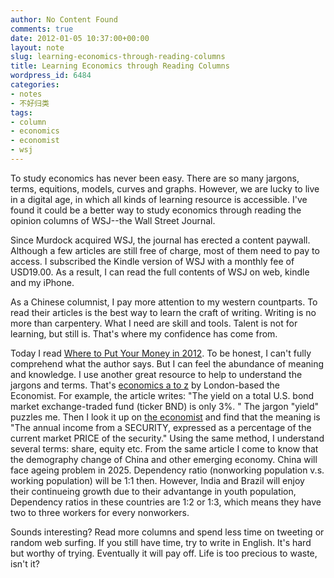 ```yaml
---
author: No Content Found
comments: true
date: 2012-01-05 10:37:00+00:00
layout: note
slug: learning-economics-through-reading-columns
title: Learning Economics through Reading Columns
wordpress_id: 6484
categories:
- notes
- 不好归类
tags:
- column
- economics
- economist
- wsj
---
```


To study economics has never been easy. There are so many jargons, terms, equitions, models, curves and graphs. However, we are lucky to live in a digital age, in which all kinds of learning resource is accessible. I've found it could be a better way to study economics through reading the opinion columns of WSJ--the Wall Street Journal.





Since Murdock acquired WSJ, the journal has erected a content paywall.  Although a few articles are still free of charge, most of them need to pay to access. I subscribed the Kindle version of WSJ with a monthly fee of USD19.00. As a result, I can read the full contents of WSJ on web, kindle and my iPhone.





As a Chinese columnist, I pay more attention to my western countparts. To read their articles is the best way to learn the craft of writing. Writing is no more than carpentery. What I need are skill and tools. Talent is not for learning, but still is.  That's where my confidence has come from.





Today I read [Where to Put Your Money in 2012](http://online.wsj.com/article/SB10001424052970203462304577134772867322582.html?mod=googlenews_wsj). To be honest, I can't fully comprehend what the author says. But I can feel the abundance of meaning and knowledge. I use another great resource to help to understand the jargons and terms.  That's [economics a to z](http://www.economist.com/economics-a-to-z/) by London-based the Economist.  For example, the article writes: "The yield on a total U.S. bond market exchange-traded fund (ticker BND) is only 3%. " The jargon "yield" puzzles me. Then I look it up on [the economist](http://www.economist.com/economics-a-to-z/y) and find that the meaning is "The annual income from a SECURITY, expressed as a percentage of the current market PRICE of the security." Using the same method, I understand several terms: share, equity etc. From the same article I come to know that the demography change of China and other emerging economy. China will face ageing problem in 2025. Dependency ratio (nonworking population v.s. working population) will be 1:1 then. However, India and Brazil will enjoy their continueing growth due to their advantange in youth population, Dependency ratios in these countries are 1:2 or 1:3, which means they have two to three workers for every nonworkers.





Sounds interesting? Read more columns and spend less time on tweeting or random web surfing.  If you still have time, try to write in English. It's hard but worthy of trying. Eventually it will pay off. Life is too precious to waste, isn't it?
